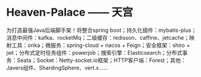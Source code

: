 # Heaven-Palace —— 天宫
为打造最强Java后端脚手架！将整合spring boot；持久化插件：mybatis-plus；消息中间件：kafka、rocketMq；二级缓存：redisson、caffine、jetcache；映射工具：orika；微服务：spring-cloud + nacos + Feign；安全框架：shiro + jwt；分布式定时任务组件：powerjob；搜索引擎：Elasticsearch；分布式事务：Seata；Socket：Netty-socket.io框架；HTTP客户端：Forest；其他：Javers组件、ShardingSphere、vert.x......
